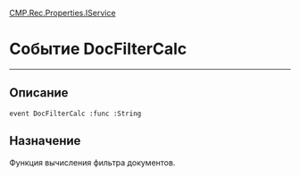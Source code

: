 ﻿---
Link: CMP.Rec.Properties.IService.@DocFilterCalc
---

<!---  Навигация
[Имя проекта](#) :
-->
[CMP.Rec.Properties.IService](Default)

# Событие DocFilterCalc
---

## Описание

    event DocFilterCalc :func :String

<!--
## Аргументы{#Args}

### Аргумент1

Описание аргумента 1
-->

## Назначение

Функция вычисления фильтра документов.

<!--
## Пример

    DocFilterCalc...
-->

